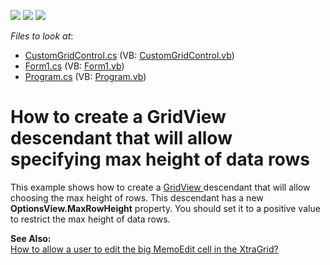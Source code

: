 <!-- default badges list -->
![](https://img.shields.io/endpoint?url=https://codecentral.devexpress.com/api/v1/VersionRange/128626691/16.1.4%2B)
[![](https://img.shields.io/badge/Open_in_DevExpress_Support_Center-FF7200?style=flat-square&logo=DevExpress&logoColor=white)](https://supportcenter.devexpress.com/ticket/details/E2001)
[![](https://img.shields.io/badge/📖_How_to_use_DevExpress_Examples-e9f6fc?style=flat-square)](https://docs.devexpress.com/GeneralInformation/403183)
<!-- default badges end -->
<!-- default file list -->
*Files to look at*:

* [CustomGridControl.cs](./CS/GridView_MaxRowHeight/CustomGridControl.cs) (VB: [CustomGridControl.vb](./VB/GridView_MaxRowHeight/CustomGridControl.vb))
* [Form1.cs](./CS/GridView_MaxRowHeight/Form1.cs) (VB: [Form1.vb](./VB/GridView_MaxRowHeight/Form1.vb))
* [Program.cs](./CS/GridView_MaxRowHeight/Program.cs) (VB: [Program.vb](./VB/GridView_MaxRowHeight/Program.vb))
<!-- default file list end -->
# How to create a GridView descendant that will allow specifying max height of data rows


<p>This example shows how to create a <a href="//">GridView </a>descendant that will allow choosing the max height of rows. This descendant has a new <strong>OptionsView.MaxRowHeight</strong> property. You should set it to a positive value to restrict the max height of data rows.</p><p><strong>See Also:</strong><br />
<a href="https://www.devexpress.com/Support/Center/p/AK9169">How to allow a user to edit the big MemoEdit cell in the XtraGrid?</a></p>

<br/>


